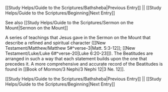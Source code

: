 [[Study Helps/Guide to the Scriptures/Bathsheba|Previous Entry]]  ||  [[Study Helps/Guide to the Scriptures/Beginning|Next Entry]]

 See also [[Study Helps/Guide to the Scriptures/Sermon on the Mount|Sermon on the Mount]]

 A series of teachings that Jesus gave in the Sermon on the Mount that describe a refined and spiritual character ([[New Testament/Matthew/Matthew 5#^verse-3|Matt. 5:3-12]]; [[New Testament/Luke/Luke 6#^verse-20|Luke 6:20-23]]). The Beatitudes are arranged in such a way that each statement builds upon the one that precedes it. A more comprehensive and accurate record of the Beatitudes is found in [[Book of Mormon/3 Nephi/3 Nephi 12|3 Ne. 12]].

[[Study Helps/Guide to the Scriptures/Bathsheba|Previous Entry]]  ||  [[Study Helps/Guide to the Scriptures/Beginning|Next Entry]]
